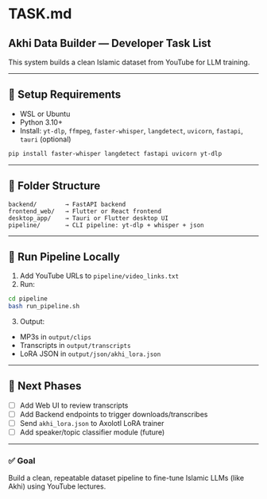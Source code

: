 # TASK.md

## Akhi Data Builder — Developer Task List

This system builds a clean Islamic dataset from YouTube for LLM training.

---

## 🔧 Setup Requirements

- WSL or Ubuntu
- Python 3.10+
- Install: `yt-dlp`, `ffmpeg`, `faster-whisper`, `langdetect`, `uvicorn`, `fastapi`, `tauri` (optional)

```bash
pip install faster-whisper langdetect fastapi uvicorn yt-dlp
```

---

## 🧱 Folder Structure

```
backend/        → FastAPI backend
frontend_web/   → Flutter or React frontend
desktop_app/    → Tauri or Flutter desktop UI
pipeline/       → CLI pipeline: yt-dlp + whisper + json
```

---

## 🚀 Run Pipeline Locally

1. Add YouTube URLs to `pipeline/video_links.txt`
2. Run:

```bash
cd pipeline
bash run_pipeline.sh
```

3. Output:
- MP3s in `output/clips`
- Transcripts in `output/transcripts`
- LoRA JSON in `output/json/akhi_lora.json`

---

## 🔗 Next Phases

- [ ] Add Web UI to review transcripts
- [ ] Add Backend endpoints to trigger downloads/transcribes
- [ ] Send `akhi_lora.json` to Axolotl LoRA trainer
- [ ] Add speaker/topic classifier module (future)

---

### ✅ Goal

Build a clean, repeatable dataset pipeline to fine-tune Islamic LLMs (like Akhi) using YouTube lectures.

